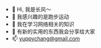 - 👋 Hi, 我是长风～
- 👀 我感兴趣的是跑步运动
- 🌱 我在学习网络相关的知识
- 💞️ 有新的实用的东西我会分享给大家
- 📫 yuppychang@gmail.com

<!---
changfeng2021/changfeng2021 is a ✨ special ✨ repository because its `README.md` (this file) appears on your GitHub profile.
You can click the Preview link to take a look at your changes.
--->
